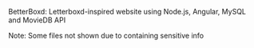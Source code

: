 BetterBoxd: Letterboxd-inspired website using Node.js, Angular, MySQL and MovieDB API

Note: Some files not shown due to containing sensitive info



